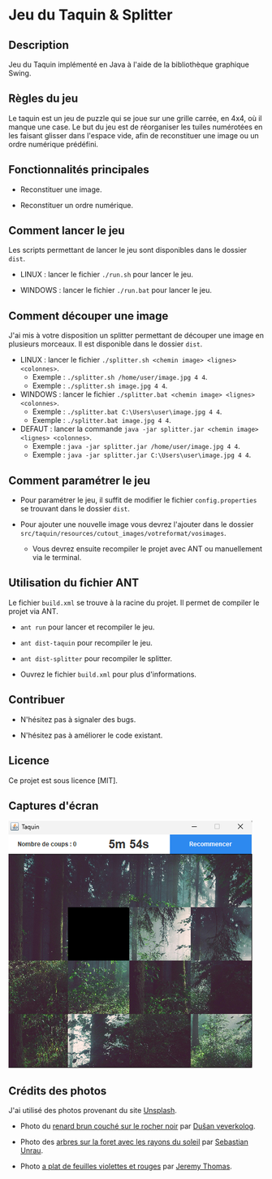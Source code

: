 # Jeu du Taquin & Splitter

## Description

Jeu du Taquin implémenté en Java à l'aide de la bibliothèque graphique Swing.

## Règles du jeu

Le taquin est un jeu de puzzle qui se joue sur une grille carrée, en 4x4, où il manque une case. 
Le but du jeu est de réorganiser les tuiles numérotées en les faisant glisser dans l'espace vide, afin de reconstituer une image ou un ordre numérique prédéfini.

## Fonctionnalités principales

+ Reconstituer une image.

+ Reconstituer un ordre numérique.

## Comment lancer le jeu

Les scripts permettant de lancer le jeu sont disponibles dans le dossier `dist`.

+ LINUX : lancer le fichier `./run.sh` pour lancer le jeu.

+ WINDOWS : lancer le fichier `./run.bat` pour lancer le jeu.

## Comment découper une image

J'ai mis à votre disposition un splitter permettant de découper une image en plusieurs morceaux. Il est disponible dans le dossier `dist`.

+ LINUX : lancer le fichier `./splitter.sh <chemin image> <lignes> <colonnes>`.
    + Exemple : `./splitter.sh /home/user/image.jpg 4 4`.
    + Exemple : `./splitter.sh image.jpg 4 4`.
+ WINDOWS : lancer le fichier `./splitter.bat <chemin image> <lignes> <colonnes>`.
    + Exemple : `./splitter.bat C:\Users\user\image.jpg 4 4`.
    + Exemple : `./splitter.bat image.jpg 4 4`.
+ DEFAUT : lancer la commande `java -jar splitter.jar <chemin image> <lignes> <colonnes>`.
    + Exemple : `java -jar splitter.jar /home/user/image.jpg 4 4`.
    + Exemple : `java -jar splitter.jar C:\Users\user\image.jpg 4 4`.

## Comment paramétrer le jeu

+ Pour paramétrer le jeu, il suffit de modifier le fichier `config.properties` se trouvant dans le dossier `dist`.

+ Pour ajouter une nouvelle image vous devrez l'ajouter dans le dossier `src/taquin/resources/cutout_images/votreformat/vosimages`. 
  + Vous devrez ensuite recompiler le projet avec ANT ou manuellement via le terminal.

## Utilisation du fichier ANT

Le fichier `build.xml` se trouve à la racine du projet. Il permet de compiler le projet via ANT.

+ `ant run` pour lancer et recompiler le jeu.

+ `ant dist-taquin` pour recompiler le jeu.

+ `ant dist-splitter` pour recompiler le splitter.

+ Ouvrez le fichier `build.xml` pour plus d'informations.

## Contribuer

+ N'hésitez pas à signaler des bugs.

+ N'hésitez pas à améliorer le code existant.

## Licence

Ce projet est sous licence [MIT].

## Captures d'écran

![Taquin](./screenshots/taquin.png)

## Crédits des photos

J'ai utilisé des photos provenant du site [Unsplash](https://unsplash.com/).

+ Photo du [renard brun couché sur le rocher noir](https://unsplash.com/fr/photos/renard-brun-couche-sur-le-rocher-noir-nOsJYzXEG98) par [Dušan veverkolog](https://unsplash.com/fr/@veverkolog).

+ Photo des [arbres sur la foret avec les rayons du soleil](https://unsplash.com/fr/photos/arbres-sur-la-foret-avec-les-rayons-du-soleil-sp-p7uuT0tw) par [Sebastian Unrau](https://unsplash.com/fr/@sebastian_unrau).

+ Photo [a plat de feuilles violettes et rouges](https://unsplash.com/fr/photos/photographie-a-plat-de-feuilles-violettes-et-rouges-O6N9RV2rzX8) par [Jeremy Thomas](https://unsplash.com/fr/@jeremythomasphoto).
